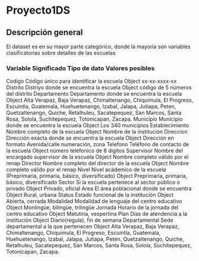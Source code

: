 # Proyecto1DS

## Descripción general
El dataset es en su mayor parte categórico, donde la mayoría son variables clasificatorias sobre detalles de las escuelas

### Variable	Significado	Tipo de dato	Valores posibles
Codigo	Código único para identificar la escuela	Object	xx-xx-xxxx-xx
Distrito	Distriyo donde se encuentra la escuela	Object	código de 5 números del distrito
Departamento	Departamento donde se encuentra la escuela	Object	Alta Verapaz, Baja Verapaz, Chimaltenango, Chiquimula, El Progreso, Escuintla, Guatemala, Huehuetenango, Izabal, Jalapa, Jutiapa, Peten, Quetzaltenango, Quiche, Retalhuleu, Sacatepequez, San Marcos, Santa Rosa, Solola, Suchitepequez, Totonicapan, Zacapa.
Municipio	Municipio donde se encuentra la escuela	Object	Los 340 municipios
Establecimiento	Nombre completo de la escuela	Object	Nombre de la institución
Direccion	Dirección exacta donde se encuentra la escuela	Object	Dirección en formato Avenida/calle numeración, zona
Telefono	Teléfono de contacto de la escuela	Object	número teléfonico de 8 digitos
Supervisor	Nombre del encargado supervisor de la escuela	Object	Nombre completo válido por el renap
Director	Nombre completo del director de la escuela	Object	Nombre completo válido por el renap
Nivel	Nivel acádemico de la escuela (Preprimaria, primaria, básico, diversificado)	Object	Preprimaria, primaria, básico, diversificado
Sector	Si la escuela pertenece al sector público o privado	Object	Privado, oficial
Area	El área poblacional donde se encuentra	Object	Rural, urbana
Status	Estado funcional de la institución	Object	Abierta, cerrada
Modalidad	Modalidad de lenguaje del centro educativo	Object	Monlingüe, bilingüe, trilingüe
Jornada	Horario de la jornada del centro educativo	Object	Matutina, vespertina
Plan	Días de atendencia a la institución	Object	Diario(regula), fin de semana
Departamental	Sede departamental a la que pertenecen	Object	Alta Verapaz, Baja Verapaz, Chimaltenango, Chiquimula, El Progreso, Escuintla, Guatemala, Huehuetenango, Izabal, Jalapa, Jutiapa, Peten, Quetzaltenango, Quiche, Retalhuleu, Sacatepequez, San Marcos, Santa Rosa, Solola, Suchitepequez, Totonicapan, Zacapa.
